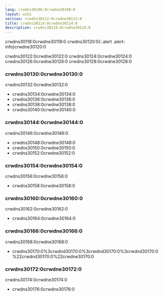 ```yaml
---
lang: crwdns30108:0crwdne30108:0
layout: wiki
section: crwdns30112:0crwdne30112:0
title: crwdns30114:0crwdne30114:0
description: crwdns30116:0crwdne30116:0
---
```


crwdns30118:0crwdne30118:0
crwdns30120:0{:.alert .alert-info}crwdne30120:0

crwdns30122:0crwdne30122:0 crwdns30124:0crwdne30124:0 crwdns30126:0crwdne30126:0 crwdns30128:0crwdne30128:0

### crwdns30130:0crwdne30130:0
crwdns30132:0crwdne30132:0
- crwdns30134:0crwdne30134:0
- crwdns30136:0crwdne30136:0
- crwdns30138:0crwdne30138:0
- crwdns30140:0crwdne30140:0

### crwdns30144:0crwdne30144:0
crwdns30146:0crwdne30146:0
- crwdns30148:0crwdne30148:0
- crwdns30150:0crwdne30150:0
- crwdns30152:0crwdne30152:0

### crwdns30154:0crwdne30154:0
crwdns30156:0crwdne30156:0
- crwdns30158:0crwdne30158:0

### crwdns30160:0crwdne30160:0
crwdns30162:0crwdne30162:0
- crwdns30164:0crwdne30164:0

### crwdns30166:0crwdne30166:0
crwdns30168:0crwdne30168:0
- crwdns30170:0%3crwdnd30170:0%3crwdnd30170:0%3crwdnd30170:0%22crwdnd30170:0%22crwdne30170:0

### crwdns30172:0crwdne30172:0
crwdns30174:0crwdne30174:0
- crwdns30176:0crwdne30176:0
